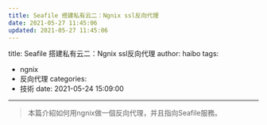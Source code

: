 ```yaml
---
title: Seafile 搭建私有云二：Ngnix ssl反向代理
date: 2021-05-27 11:45:06
updated: 2021-05-27 11:45:06
---
```

title: Seafile 搭建私有云二：Ngnix ssl反向代理
author: haibo
tags:
  - ngnix
  - 反向代理
categories:
  - 技術
date: 2021-05-24 15:09:00
---
> 本篇介紹如何用ngnix做一個反向代理，并且指向Seafile服務。
<!--more-->

